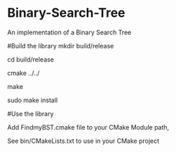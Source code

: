 # Binary-Search-Tree
An implementation of a Binary Search Tree 

#Build the library 
mkdir build/release

cd build/release

cmake ../../

make

sudo make install

#Use the library

Add FindmyBST.cmake file to your CMake Module path,

See bin/CMakeLists.txt to use in your CMake project
